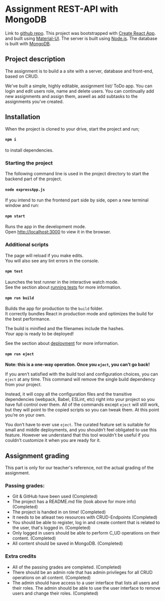 # Assignment REST-API with MongoDB

Link to [github repo](https://github.com/ChristianAgren/todo-database).
This project was bootstrapped with [Create React App](https://github.com/facebook/create-react-app).
and built using [Material-UI](https://material-ui.com/getting-started/installation/).
The server is built using [Node.js](https://nodejs.org/en/).
The database is built with [MongoDB](https://docs.mongodb.com/guides/).

## Project description

The assignment is to build a a site with a server, database and front-end, based on CRUD.

We've built a simple, highly editable, assignment list/ ToDo app.
You can login and edit users role, name and delete users.
You can continually add new assignments and assign them, aswell as add subtasks to the assignments you've created.

## Installation

When the project is cloned to your drive, start the project and run;

#### `npm i`

to install dependencies.

### Starting the project

The following command line is used in the project directory to start the backend part of the project.

#### `node expressApp.js`

If you intend to run the frontend part side by side, open a new terminal window and run:

#### `npm start`

Runs the app in the development mode.<br />
Open [http://localhost:3000](http://localhost:3000) to view it in the browser.

### Additional scripts

The page will reload if you make edits.<br />
You will also see any lint errors in the console.

#### `npm test`

Launches the test runner in the interactive watch mode.<br />
See the section about [running tests](https://facebook.github.io/create-react-app/docs/running-tests) for more information.

#### `npm run build`

Builds the app for production to the `build` folder.<br />
It correctly bundles React in production mode and optimizes the build for the best performance.

The build is minified and the filenames include the hashes.<br />
Your app is ready to be deployed!

See the section about [deployment](https://facebook.github.io/create-react-app/docs/deployment) for more information.

#### `npm run eject`

**Note: this is a one-way operation. Once you `eject`, you can’t go back!**

If you aren’t satisfied with the build tool and configuration choices, you can `eject` at any time. This command will remove the single build dependency from your project.

Instead, it will copy all the configuration files and the transitive dependencies (webpack, Babel, ESLint, etc) right into your project so you have full control over them. All of the commands except `eject` will still work, but they will point to the copied scripts so you can tweak them. At this point you’re on your own.

You don’t have to ever use `eject`. The curated feature set is suitable for small and middle deployments, and you shouldn’t feel obligated to use this feature. However we understand that this tool wouldn’t be useful if you couldn’t customize it when you are ready for it.

## Assignment grading

This part is only for our teacher's reference, not the actual grading of the assignment.

### Passing grades:

- Git & GitHub have been used (Completed)
- The project has a README.md file (look above for more info) (Completed)
- The project is handed in on time! (Completed)
- It needs to be atleast two resources with CRUD-Endpoints (Completed)
- You should be able to register, log in and create content that is related to the user, that's logged in. (Completed)
- Only logged in users should be able to perform C_UD operations on their content. (Completed)
- All content should be saved in MongoDB. (Completed)


### Extra credits

- All of the passing grades are completed. (Completed)
- There should be an admin role that has admin privileges for all CRUD operations on all content. (Completed)
- The admin should have access to a user interface that lists all users and their roles. The admin should be able to use the user interface to remove users and change their roles. (Completed)



